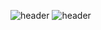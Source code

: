 ![header](https://capsule-render.vercel.app/api?type=waving?color=auto&text=[새싹x코딩온]%풀스텍%웹%개발자%과정)
![header](https://capsule-render.vercel.app/api?type=waving&color=auto&height=300&section=header&text=[새싹x코딩온]%풀스텍%웹%개발자%과정&fontSize=90)
